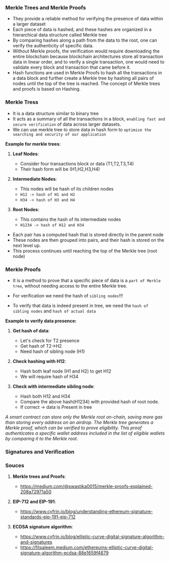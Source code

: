 ### Merkle Trees and Merkle Proofs

- They provide a reliable method for verifying the presence of data within a larger dataset
- Each piece of data is hashed, and these hashes are organized in a hierarchical data structure called Merkle tree
- By comparing hashes along a path from the data to the root, one can verify the authenticity of specific data.
- Without Merkle proofs, the verification would require downloading the entire blockchain because blockchain architectures store all transaction data in linear order, and to verify a single transaction, one would need to validate every block and transaction that came before it.
- Hash functions are used in Merkle Proofs to hash all the transactions in a data block and further create a Merkle tree by hashing all pairs of nodes until the top of the tree is reached. The concept of Merkle trees and proofs is based on Hashing.



### Merkle Tress

- It is a data structure similar to binary tree
- It acts as a summary of all the transactions in a block, `enabling fast and secure verification` of data across larger datasets.
- We can use merkle tree to store data in hash form to `optimize the searching and security of our application`


**Example for merkle trees**:
1. **Leaf Nodes**:
    - Consider four transactions block or data (T1,T2,T3,T4)
    - Their hash form will be (H1,H2,H3,H4)

2. **Intermediate Nodes**:
    - This nodes will be hash of its children nodes
    - `H12 -> hash of H1 and H2`
    - `H34 -> hash of H3 and H4`

3. **Root Nodes**:
    - This contains the hash of its intermediate nodes
    - `H1234 -> hash of H12 and H34`



- Each pair has a computed hash that is stored directly in the parent node
- These nodes are then grouped into pairs, and their hash is stored on the next level up. 
- This process continues until reaching the top of the Merkle tree (root node)




### Merkle Proofs

- It is a method to prove that a specific piece of data is a `part of Merkle tree`, without needing access to the entire Merkle tree.
- For verification we need the hash of `sibling nodes`!!!

- To verify that data is indeed present in tree, we need the `hash of sibling nodes` and `hash of actual data`


**Example to verify data presence:**
1. **Get hash of data**:
    - Let's check for T2 presence
    - Get hash of T2->H2
    - Need hash of sibling node (H1)

2. **Check hashing with H12**:
   - Hash both leaf node (H1 and H2) to get H12
   - We will require hash of H34

3. **Check with intermediate sibling node**:
    - Hash both H12 and H34
    - Compare the above hash(H1234) with provided hash of root node.
    - If correct -> data is Present in tree



*A smart contract can store only the Merkle root on-chain, saving more gas than storing every address on an airdrop. The Merkle tree generates a Merkle proof, which can be verified to prove eligibility. This proof authenticates a specific wallet address included in the list of eligible wallets by comparing it to the Merkle root.*



### Signatures and Verification






### Souces

1. **Merkle trees and Proofs**:
    - https://medium.com/@swastika0015/merkle-proofs-explained-208a72971a50

2. **EIP-712 and EIP-191**:
    - https://www.cyfrin.io/blog/understanding-ethereum-signature-standards-eip-191-eip-712

3. **ECDSA signature algorithm**:
    - https://www.cyfrin.io/blog/elliptic-curve-digital-signature-algorithm-and-signatures
    - https://fitsaleem.medium.com/ethereums-elliptic-curve-digital-signature-algorithm-ecdsa-88e1659f4879